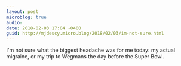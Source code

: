 ```yaml
---
layout: post
microblog: true
audio: 
date: 2018-02-03 17:04 -0400
guid: http://mjdescy.micro.blog/2018/02/03/im-not-sure.html
---
```

I'm not sure what the biggest headache was for me today: my actual migraine, or my trip to Wegmans the day before the Super Bowl.
